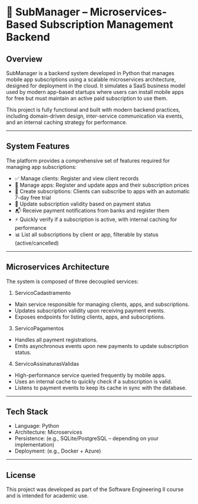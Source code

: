 # 📱 SubManager – Microservices-Based Subscription Management Backend

## Overview

SubManager is a backend system developed in Python that manages mobile app subscriptions using a scalable microservices architecture, designed for deployment in the cloud. It simulates a SaaS business model used by modern app-based startups where users can install mobile apps for free but must maintain an active paid subscription to use them.

This project is fully functional and built with modern backend practices, including domain-driven design, inter-service communication via events, and an internal caching strategy for performance.

---

## System Features

The platform provides a comprehensive set of features required for managing app subscriptions:
- ✅ Manage clients: Register and view client records
- 📱 Manage apps: Register and update apps and their subscription prices
- 📄 Create subscriptions: Clients can subscribe to apps with an automatic 7-day free trial
- 🔄 Update subscription validity based on payment status
- 📬 Receive payment notifications from banks and register them
- ⚡ Quickly verify if a subscription is active, with internal caching for performance
- 📊 List all subscriptions by client or app, filterable by status (active/cancelled)

---

## Microservices Architecture

The system is composed of three decoupled services:

1. ServicoCadastramento
- Main service responsible for managing clients, apps, and subscriptions.
- Updates subscription validity upon receiving payment events.
- Exposes endpoints for listing clients, apps, and subscriptions.

3. ServicoPagamentos
- Handles all payment registrations.
- Emits asynchronous events upon new payments to update subscription status.

4. ServicoAssinaturasValidas
- High-performance service queried frequently by mobile apps.
- Uses an internal cache to quickly check if a subscription is valid.
- Listens to payment events to keep its cache in sync with the database.

---

## Tech Stack
-	Language: Python
-	Architecture: Microservices
-	Persistence: (e.g., SQLite/PostgreSQL – depending on your implementation)
-	Deployment: (e.g., Docker + Azure)

---

## License

This project was developed as part of the Software Engineering II course and is intended for academic use.

